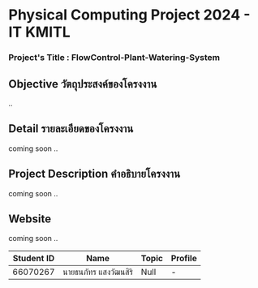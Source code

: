 # Physical Computing Project 2024 - IT KMITL
### Project's Title : FlowControl-Plant-Watering-System

## Objective วัตถุประสงค์ของโครงงาน
..
## Detail รายละเอียดของโครงงาน
coming soon ..

## Project Description คำอธิบายโครงงาน
coming soon ..

## Website
coming soon ..

|Student ID|Name|Topic|Profile|
|--|--|--|--|
| 66070267 | นายธนภัทร แสงวัฒนสิริ | Null | - |
